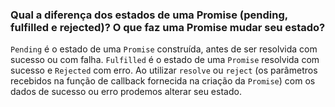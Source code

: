### Qual a diferença dos estados de uma Promise (pending, fulfilled e rejected)? O que faz uma Promise mudar seu estado?

`Pending` é o estado de uma `Promise` construída, antes de ser resolvida com sucesso ou com falha.
`Fulfilled` é o estado de uma `Promise` resolvida com sucesso e `Rejected` com erro. Ao utilizar `resolve` ou `reject` (os parâmetros recebidos na função de callback fornecida na criação da `Promise`) com os dados de sucesso ou erro prodemos alterar seu estado.